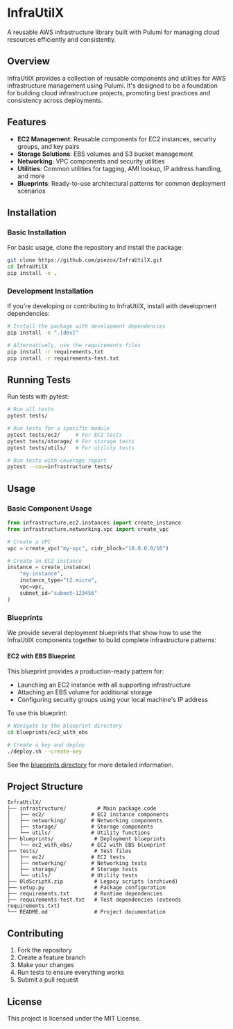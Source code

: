 # InfraUtilX

A reusable AWS infrastructure library built with Pulumi for managing cloud resources efficiently and consistently.

## Overview

InfraUtilX provides a collection of reusable components and utilities for AWS infrastructure management using Pulumi. It's designed to be a foundation for building cloud infrastructure projects, promoting best practices and consistency across deployments.

## Features

- **EC2 Management**: Reusable components for EC2 instances, security groups, and key pairs
- **Storage Solutions**: EBS volumes and S3 bucket management
- **Networking**: VPC components and security utilities
- **Utilities**: Common utilities for tagging, AMI lookup, IP address handling, and more
- **Blueprints**: Ready-to-use architectural patterns for common deployment scenarios

## Installation

### Basic Installation

For basic usage, clone the repository and install the package:

```bash
git clone https://github.com/piezox/InfraUtilX.git
cd InfraUtilX
pip install -e .
```

### Development Installation

If you're developing or contributing to InfraUtilX, install with development dependencies:

```bash
# Install the package with development dependencies
pip install -e ".[dev]"

# Alternatively, use the requirements files
pip install -r requirements.txt
pip install -r requirements-test.txt
```

## Running Tests

Run tests with pytest:

```bash
# Run all tests
pytest tests/

# Run tests for a specific module
pytest tests/ec2/     # For EC2 tests
pytest tests/storage/ # For storage tests
pytest tests/utils/   # For utility tests

# Run tests with coverage report
pytest --cov=infrastructure tests/
```

## Usage

### Basic Component Usage

```python
from infrastructure.ec2.instances import create_instance
from infrastructure.networking.vpc import create_vpc

# Create a VPC
vpc = create_vpc("my-vpc", cidr_block="10.0.0.0/16")

# Create an EC2 instance
instance = create_instance(
    "my-instance",
    instance_type="t2.micro",
    vpc=vpc,
    subnet_id="subnet-123456"
)
```

### Blueprints

We provide several deployment blueprints that show how to use the InfraUtilX components together to build complete infrastructure patterns:

#### EC2 with EBS Blueprint

This blueprint provides a production-ready pattern for:
- Launching an EC2 instance with all supporting infrastructure
- Attaching an EBS volume for additional storage
- Configuring security groups using your local machine's IP address

To use this blueprint:

```bash
# Navigate to the blueprint directory
cd blueprints/ec2_with_ebs

# Create a key and deploy
./deploy.sh --create-key
```

See the [blueprints directory](./blueprints/) for more detailed information.

## Project Structure

```
InfraUtilX/
├── infrastructure/          # Main package code
│   ├── ec2/               # EC2 instance components
│   ├── networking/        # Networking components
│   ├── storage/           # Storage components
│   └── utils/             # Utility functions
├── blueprints/             # Deployment blueprints
│   └── ec2_with_ebs/      # EC2 with EBS blueprint
├── tests/                  # Test files
│   ├── ec2/               # EC2 tests
│   ├── networking/        # Networking tests
│   ├── storage/           # Storage tests
│   └── utils/             # Utility tests
├── OldScriptX.zip          # Legacy scripts (archived)
├── setup.py                # Package configuration
├── requirements.txt        # Runtime dependencies
├── requirements-test.txt   # Test dependencies (extends requirements.txt)
└── README.md               # Project documentation
```

## Contributing

1. Fork the repository
2. Create a feature branch
3. Make your changes
4. Run tests to ensure everything works
5. Submit a pull request

## License

This project is licensed under the MIT License.
